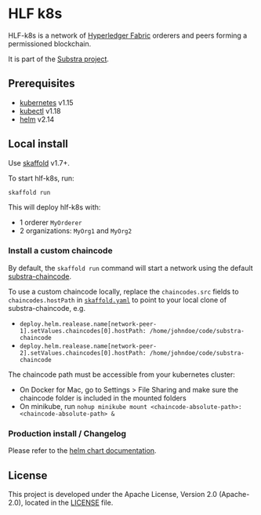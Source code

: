 # HLF k8s

HLF-k8s is a network of [Hyperledger Fabric](https://hyperledger-fabric.readthedocs.io/en/release-1.4) orderers and peers forming a permissioned blockchain.

It is part of the [Substra project](https://github.com/SubstraFoundation/substra).

## Prerequisites

- [kubernetes](https://kubernetes.io/) v1.15
- [kubectl](https://kubernetes.io/docs/reference/kubectl/overview/) v1.18
- [helm](https://github.com/helm/helm) v2.14

## Local install

Use [skaffold](https://github.com/GoogleContainerTools/skaffold) v1.7+.

To start hlf-k8s, run:

```
skaffold run
```

This will deploy hlf-k8s with:

- 1 orderer `MyOrderer`
- 2 organizations: `MyOrg1` and `MyOrg2`

### Install a custom chaincode

By default, the `skaffold run` command will start a network using the default [substra-chaincode](https://github.com/SubstraFoundation/substra-chaincode).

To use a custom chaincode locally, replace the `chaincodes.src` fields to `chaincodes.hostPath` in [`skaffold.yaml`](./skaffold.yaml) to point to your local clone of substra-chaincode, e.g.

- `deploy.helm.realease.name[network-peer-1].setValues.chaincodes[0].hostPath: /home/johndoe/code/substra-chaincode`
- `deploy.helm.realease.name[network-peer-2].setValues.chaincodes[0].hostPath: /home/johndoe/code/substra-chaincode`

The chaincode path must be accessible from your kubernetes cluster:

- On Docker for Mac, go to Settings > File Sharing and make sure the chaincode folder is included in the mounted folders
- On minikube, run `nohup minikube mount <chaincode-absolute-path>:<chaincode-absolute-path> &`

### Production install / Changelog

Please refer to the [helm chart documentation](./charts/hlf-k8s/README.md).

## License

This project is developed under the Apache License, Version 2.0 (Apache-2.0), located in the [LICENSE](./LICENSE) file.


